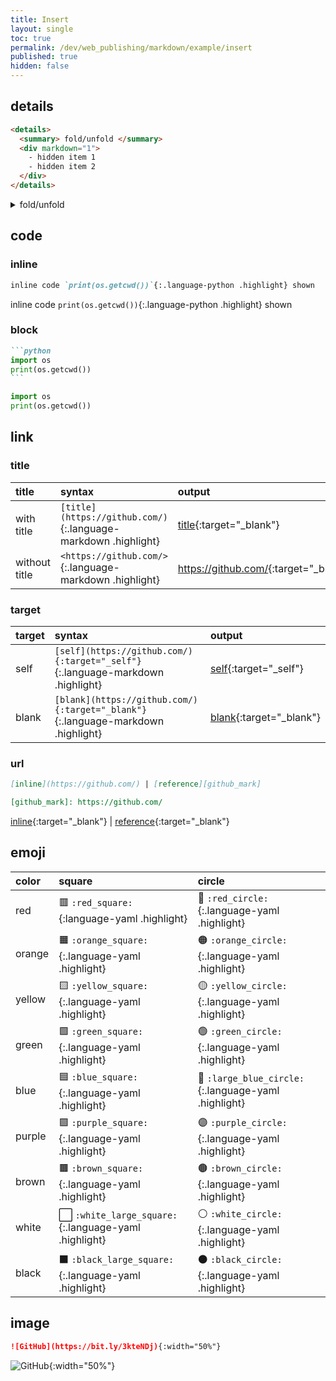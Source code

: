 ```yaml
---
title: Insert
layout: single
toc: true
permalink: /dev/web_publishing/markdown/example/insert
published: true
hidden: false
---
```


## details

```html
<details>
  <summary> fold/unfold </summary>
  <div markdown="1">
    - hidden item 1
    - hidden item 2
  </div>
</details>
```
<details>
  <summary> fold/unfold </summary>
  <div markdown="1">
    - hidden item 1
    - hidden item 2
  </div>
</details>

## code

### inline

```markdown
inline code `print(os.getcwd())`{:.language-python .highlight} shown
```
inline code `print(os.getcwd())`{:.language-python .highlight} shown

### block

````markdown
```python
import os
print(os.getcwd())
```
````

```python
import os
print(os.getcwd())
```

## link

### title

| title | syntax | output |
| :-    | :-     | :-     |
| with title    | `[title](https://github.com/)`{:.language-markdown .highlight} | [title](https://github.com/){:target="\_blank"} |
| without title | `<https://github.com/>`{:.language-markdown .highlight} | <https://github.com/>{:target="\_blank"} |

### target

| target | syntax | output |
| :-     | :-     | :-     |
| self  | `[self](https://github.com/){:target="_self"}`{:.language-markdown .highlight} | [self](https://github.com/){:target="\_self"} |
| blank | `[blank](https://github.com/){:target="_blank"}`{:.language-markdown .highlight} | [blank](https://github.com/){:target="\_blank"} |

### url

```markdown
[inline](https://github.com/) | [reference][github_mark]

[github_mark]: https://github.com/
```
[inline](https://github.com/){:target="\_blank"} | [reference][github_mark]{:target="\_blank"}

[github_mark]: https://github.com/

## emoji

| color  | square | circle |
| :-     | :-     | :-     |
| red    | 🟥 `:red_square:`{:language-yaml .highlight}          | 🔴 `:red_circle:`{:.language-yaml .highlight}        |
| orange | 🟧 `:orange_square:`{:.language-yaml .highlight}      | 🟠 `:orange_circle:`{:.language-yaml .highlight}     |
| yellow | 🟨 `:yellow_square:`{:.language-yaml .highlight}      | 🟡 `:yellow_circle:`{:.language-yaml .highlight}     |
| green  | 🟩 `:green_square:`{:.language-yaml .highlight}       | 🟢 `:green_circle:`{:.language-yaml .highlight}      |
| blue   | 🟦 `:blue_square:`{:.language-yaml .highlight}        | 🔵 `:large_blue_circle:`{:.language-yaml .highlight} |
| purple | 🟪 `:purple_square:`{:.language-yaml .highlight}      | 🟣 `:purple_circle:`{:.language-yaml .highlight}     |
| brown  | 🟫 `:brown_square:`{:.language-yaml .highlight}       | 🟤 `:brown_circle:`{:.language-yaml .highlight}      |
| white  | ⬜ `:white_large_square:`{:.language-yaml .highlight} | ⚪ `:white_circle:`{:.language-yaml .highlight}      |
| black  | ⬛ `:black_large_square:`{:.language-yaml .highlight} | ⚫ `:black_circle:`{:.language-yaml .highlight}      |

## image

```markdown
![GitHub](https://bit.ly/3kteNDj){:width="50%"}
```
![GitHub](https://bit.ly/3kteNDj){:width="50%"}
